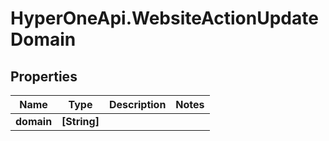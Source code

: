 # HyperOneApi.WebsiteActionUpdateDomain

## Properties

Name | Type | Description | Notes
------------ | ------------- | ------------- | -------------
**domain** | **[String]** |  | 


